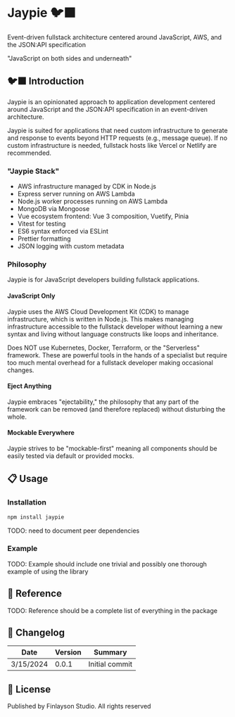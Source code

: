 # Jaypie 🐦‍⬛

Event-driven fullstack architecture centered around JavaScript, AWS, and the JSON:API specification

"JavaScript on both sides and underneath"

## 🐦‍⬛ Introduction

Jaypie is an opinionated approach to application development centered around JavaScript and the JSON:API specification in an event-driven architecture.

Jaypie is suited for applications that need custom infrastructure to generate and response to events beyond HTTP requests (e.g., message queue). If no custom infrastructure is needed, fullstack hosts like Vercel or Netlify are recommended.

### "Jaypie Stack"

* AWS infrastructure managed by CDK in Node.js
* Express server running on AWS Lambda
* Node.js worker processes running on AWS Lambda
* MongoDB via Mongoose
* Vue ecosystem frontend: Vue 3 composition, Vuetify, Pinia
* Vitest for testing
* ES6 syntax enforced via ESLint
* Prettier formatting
* JSON logging with custom metadata

### Philosophy

Jaypie is for JavaScript developers building fullstack applications. 

#### JavaScript Only

Jaypie uses the AWS Cloud Development Kit (CDK) to manage infrastructure, which is written in Node.js. This makes managing infrastructure accessible to the fullstack developer without learning a new syntax and living without language constructs like loops and inheritance.

Does NOT use Kubernetes, Docker, Terraform, or the "Serverless" framework. These are powerful tools in the hands of a specialist but require too much mental overhead for a fullstack developer making occasional changes.

#### Eject Anything

Jaypie embraces "ejectability," the philosophy that any part of the framework can be removed (and therefore replaced) without disturbing the whole.

#### Mockable Everywhere

Jaypie strives to be "mockable-first" meaning all components should be easily tested via default or provided mocks.

## 📋 Usage

### Installation

```bash
npm install jaypie
```

TODO: need to document peer dependencies

### Example

TODO: Example should include one trivial and possibly one thorough example of using the library

## 📖 Reference

TODO: Reference should be a complete list of everything in the package

## 📝 Changelog

| Date       | Version | Summary        |
| ---------- | ------- | -------------- |
|  3/15/2024 |   0.0.1 | Initial commit |

## 📜 License

Published by Finlayson Studio. All rights reserved
